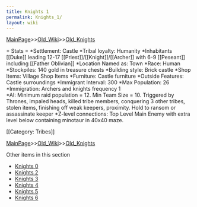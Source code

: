 ```yaml
---
title: Knights 1
permalink: Knights_1/
layout: wiki
---
```


[MainPage](/keeperrl_wiki/ "wikilink")>>[Old_Wiki](/keeperrl_wiki/Old_Wiki "wikilink")>>[Old_Knights](/keeperrl_wiki/Old_Knights "wikilink")

= Stats =
*Settlement: Castle
*Tribal loyalty: Humanity
*Inhabitants [[Duke]] leading 12-17 [[Priest]]/[[Knight]]/[[Archer]] with 6-9 [[Peseant]] including [[Father Oblivian]]
*Location Named as: Town
*Race: Human
*Stockpiles: 140 gold in treasure chests
*Building style: Brick castle
*Shop Items: Village Shop Items
*Furniture: Castle furniture
*Outside Features: Castle surroundings 
*Immigrant Interval: 300
*Max Population: 26 
*Immigration: Archers and knights frequency 1  
*AI: Minimum raid population = 12. Min Team Size = 10. Triggered by Thrones, impaled heads, killed tribe members, conquering 3 other tribes, stolen items, finishing off weak keepers, proximity. Hold to ransom or assassinate keeper 
*Z-level connections: Top Level Main Enemy with extra level below containing minotaur in 40x40 maze.  

[[Category: Tribes]]

[MainPage](/keeperrl_wiki/ "wikilink")>>[Old_Wiki](/keeperrl_wiki/Old_Wiki "wikilink")>>[Old_Knights](/keeperrl_wiki/Old_Knights "wikilink")

Other items in this section
-    [Knights 0](/keeperrl_wiki/Knights_0 "wikilink")
-    [Knights 2](/keeperrl_wiki/Knights_2 "wikilink")
-    [Knights 3](/keeperrl_wiki/Knights_3 "wikilink")
-    [Knights 4](/keeperrl_wiki/Knights_4 "wikilink")
-    [Knights 5](/keeperrl_wiki/Knights_5 "wikilink")
-    [Knights 6](/keeperrl_wiki/Knights_6 "wikilink")
